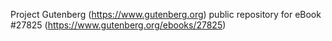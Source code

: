 Project Gutenberg (https://www.gutenberg.org) public repository for eBook #27825 (https://www.gutenberg.org/ebooks/27825)
